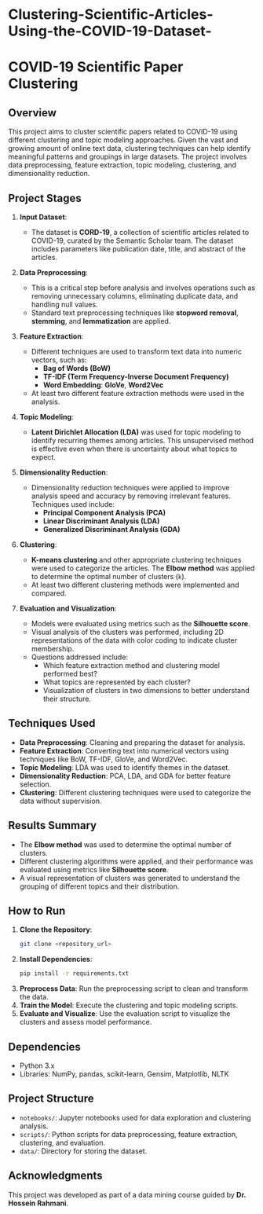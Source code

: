 # Clustering-Scientific-Articles-Using-the-COVID-19-Dataset-

# COVID-19 Scientific Paper Clustering

## Overview
This project aims to cluster scientific papers related to COVID-19 using different clustering and topic modeling approaches. Given the vast and growing amount of online text data, clustering techniques can help identify meaningful patterns and groupings in large datasets. The project involves data preprocessing, feature extraction, topic modeling, clustering, and dimensionality reduction.

## Project Stages

1. **Input Dataset**:  
   - The dataset is **CORD-19**, a collection of scientific articles related to COVID-19, curated by the Semantic Scholar team. The dataset includes parameters like publication date, title, and abstract of the articles.

2. **Data Preprocessing**:  
   - This is a critical step before analysis and involves operations such as removing unnecessary columns, eliminating duplicate data, and handling null values.
   - Standard text preprocessing techniques like **stopword removal**, **stemming**, and **lemmatization** are applied.

3. **Feature Extraction**:  
   - Different techniques are used to transform text data into numeric vectors, such as:
     - **Bag of Words (BoW)**
     - **TF-IDF (Term Frequency-Inverse Document Frequency)**
     - **Word Embedding**: **GloVe**, **Word2Vec**
   - At least two different feature extraction methods were used in the analysis.

4. **Topic Modeling**:  
   - **Latent Dirichlet Allocation (LDA)** was used for topic modeling to identify recurring themes among articles. This unsupervised method is effective even when there is uncertainty about what topics to expect.

5. **Dimensionality Reduction**:  
   - Dimensionality reduction techniques were applied to improve analysis speed and accuracy by removing irrelevant features. Techniques used include:
     - **Principal Component Analysis (PCA)**
     - **Linear Discriminant Analysis (LDA)**
     - **Generalized Discriminant Analysis (GDA)**

6. **Clustering**:  
   - **K-means clustering** and other appropriate clustering techniques were used to categorize the articles. The **Elbow method** was applied to determine the optimal number of clusters (`k`).
   - At least two different clustering methods were implemented and compared.

7. **Evaluation and Visualization**:  
   - Models were evaluated using metrics such as the **Silhouette score**.
   - Visual analysis of the clusters was performed, including 2D representations of the data with color coding to indicate cluster membership.
   - Questions addressed include:
     - Which feature extraction method and clustering model performed best?
     - What topics are represented by each cluster?
     - Visualization of clusters in two dimensions to better understand their structure.

## Techniques Used
- **Data Preprocessing**: Cleaning and preparing the dataset for analysis.
- **Feature Extraction**: Converting text into numerical vectors using techniques like BoW, TF-IDF, GloVe, and Word2Vec.
- **Topic Modeling**: LDA was used to identify themes in the dataset.
- **Dimensionality Reduction**: PCA, LDA, and GDA for better feature selection.
- **Clustering**: Different clustering techniques were used to categorize the data without supervision.

## Results Summary
- The **Elbow method** was used to determine the optimal number of clusters.
- Different clustering algorithms were applied, and their performance was evaluated using metrics like **Silhouette score**.
- A visual representation of clusters was generated to understand the grouping of different topics and their distribution.

## How to Run
1. **Clone the Repository**:
   ```bash
   git clone <repository_url>
   ```
2. **Install Dependencies**:
   ```bash
   pip install -r requirements.txt
   ```
3. **Preprocess Data**: Run the preprocessing script to clean and transform the data.
4. **Train the Model**: Execute the clustering and topic modeling scripts.
5. **Evaluate and Visualize**: Use the evaluation script to visualize the clusters and assess model performance.

## Dependencies
- Python 3.x
- Libraries: NumPy, pandas, scikit-learn, Gensim, Matplotlib, NLTK

## Project Structure
- `notebooks/`: Jupyter notebooks used for data exploration and clustering analysis.
- `scripts/`: Python scripts for data preprocessing, feature extraction, clustering, and evaluation.
- `data/`: Directory for storing the dataset.


## Acknowledgments
This project was developed as part of a data mining course guided by **Dr. Hossein Rahmani**.
